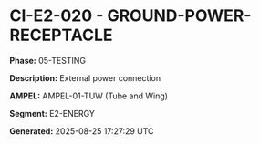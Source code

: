 # CI-E2-020 - GROUND-POWER-RECEPTACLE

**Phase:** 05-TESTING

**Description:** External power connection

**AMPEL:** AMPEL-01-TUW (Tube and Wing)

**Segment:** E2-ENERGY

**Generated:** 2025-08-25 17:27:29 UTC
